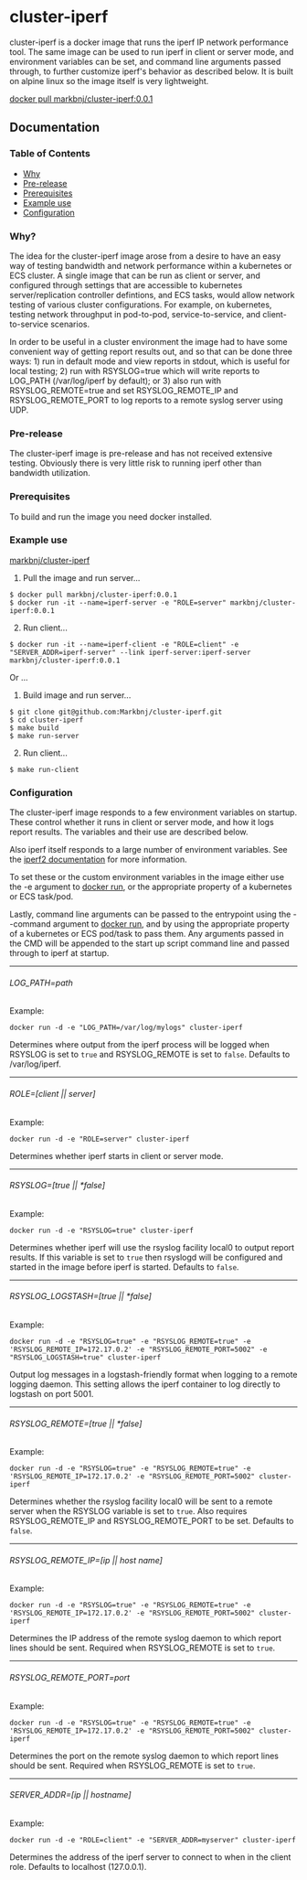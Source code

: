 # cluster-iperf

cluster-iperf is a docker image that runs the iperf IP network performance
tool. The same image can be used to run iperf in client or server mode, and
environment variables can be set, and command line arguments passed through,
to further customize iperf's behavior as described below. It is built on
alpine linux so the image itself is very lightweight.

[docker pull markbnj/cluster-iperf:0.0.1](https://hub.docker.com/r/markbnj/cluster-iperf/)

## Documentation

### Table of Contents
* [Why](#why)
* [Pre-release](#pre-release)
* [Prerequisites](#prerequisites)
* [Example use](#example-use)
* [Configuration](#configuration)

### Why?

The idea for the cluster-iperf image arose from a desire to have an easy way of testing
bandwidth and network performance within a kubernetes or ECS cluster. A single image that
can be run as client or server, and configured through settings that are accessible to
kubernetes server/replication controller defintions, and ECS tasks, would allow network
testing of various cluster configurations. For example, on kubernetes, testing network
throughput in pod-to-pod, service-to-service, and client-to-service scenarios.

In order to be useful in a cluster environment the image had to have some convenient way
of getting report results out, and so that can be done three ways: 1) run in default mode
and view reports in stdout, which is useful for local testing; 2) run with RSYSLOG=true
which will write reports to LOG_PATH (/var/log/iperf by default); or 3) also run with
RSYSLOG_REMOTE=true and set RSYSLOG_REMOTE_IP and RSYSLOG_REMOTE_PORT to log reports
to a remote syslog server using UDP.

### Pre-release

The cluster-iperf image is pre-release and has not received extensive testing. Obviously
there is very little risk to running iperf other than bandwidth utilization.

### Prerequisites

To build and run the image you need docker installed.

### Example use

[markbnj/cluster-iperf](https://hub.docker.com/r/markbnj/cluster-iperf/)

1. Pull the image and run server...

```
$ docker pull markbnj/cluster-iperf:0.0.1
$ docker run -it --name=iperf-server -e "ROLE=server" markbnj/cluster-iperf:0.0.1
```

2. Run client...

```
$ docker run -it --name=iperf-client -e "ROLE=client" -e "SERVER_ADDR=iperf-server" --link iperf-server:iperf-server markbnj/cluster-iperf:0.0.1
```

Or ...

1. Build image and run server...

```
$ git clone git@github.com:Markbnj/cluster-iperf.git
$ cd cluster-iperf
$ make build
$ make run-server
```

2. Run client...

```
$ make run-client
```

### Configuration

The cluster-iperf image responds to a few environment variables on startup. These
control whether it runs in client or server mode, and how it logs report results.
The variables and their use are described below.

Also iperf itself responds to a large number of environment variables. See the
[iperf2 documentation](https://iperf.fr/iperf-doc.php) for more information.

To set these or the custom environment variables in the image either use the -e
argument to [docker run](https://docs.docker.com/engine/reference/run/), or the
appropriate property of a kubernetes or ECS task/pod.

Lastly, command line arguments can be passed to the entrypoint using the
--command argument to [docker run](https://docs.docker.com/engine/reference/run/),
and by using the appropriate property of a kubernetes or ECS pod/task to pass them.
Any arguments passed in the CMD will be appended to the start up script command
line and passed through to iperf at startup.

----

###### LOG_PATH=path

Example:

`docker run -d -e "LOG_PATH=/var/log/mylogs" cluster-iperf`

Determines where output from the iperf process will be logged when RSYSLOG is
set to `true` and RSYSLOG_REMOTE is set to `false`. Defaults to /var/log/iperf.

----

###### ROLE=[client || server]

Example:

`docker run -d -e "ROLE=server" cluster-iperf`

Determines whether iperf starts in client or server mode.

----

###### RSYSLOG=[true || *false]

Example:

`docker run -d -e "RSYSLOG=true" cluster-iperf`

Determines whether iperf will use the rsyslog facility local0 to output report
results. If this variable is set to `true` then rsyslogd will be configured and
started in the image before iperf is started. Defaults to `false`.

----

###### RSYSLOG_LOGSTASH=[true || *false]

Example:

`docker run -d -e "RSYSLOG=true" -e "RSYSLOG_REMOTE=true" -e 'RSYSLOG_REMOTE_IP=172.17.0.2'
 -e "RSYSLOG_REMOTE_PORT=5002" -e "RSYSLOG_LOGSTASH=true" cluster-iperf`

Output log messages in a logstash-friendly format when logging to a remote logging
daemon. This setting allows the iperf container to log directly to logstash on
port 5001.

----

###### RSYSLOG_REMOTE=[true || *false]

Example:

`docker run -d -e "RSYSLOG=true" -e "RSYSLOG_REMOTE=true" -e 'RSYSLOG_REMOTE_IP=172.17.0.2'
 -e "RSYSLOG_REMOTE_PORT=5002" cluster-iperf`

Determines whether the rsyslog facility local0 will be sent to a remote server when the
RSYSLOG variable is set to `true`. Also requires RSYSLOG_REMOTE_IP and RSYSLOG_REMOTE_PORT
to be set. Defaults to `false`.

----

###### RSYSLOG_REMOTE_IP=[ip || host name]

Example:

`docker run -d -e "RSYSLOG=true" -e "RSYSLOG_REMOTE=true" -e 'RSYSLOG_REMOTE_IP=172.17.0.2'
 -e "RSYSLOG_REMOTE_PORT=5002" cluster-iperf`

Determines the IP address of the remote syslog daemon to which report lines should be sent.
Required when RSYSLOG_REMOTE is set to `true`.

----

###### RSYSLOG_REMOTE_PORT=port

Example:

`docker run -d -e "RSYSLOG=true" -e "RSYSLOG_REMOTE=true" -e 'RSYSLOG_REMOTE_IP=172.17.0.2'
 -e "RSYSLOG_REMOTE_PORT=5002" cluster-iperf`

Determines the port on the remote syslog daemon to which report lines should be sent.
Required when RSYSLOG_REMOTE is set to `true`.

----

###### SERVER_ADDR=[ip || hostname]

Example:

`docker run -d -e "ROLE=client" -e "SERVER_ADDR=myserver" cluster-iperf`

Determines the address of the iperf server to connect to when in the client
role. Defaults to localhost (127.0.0.1).

